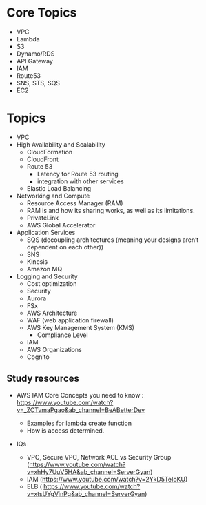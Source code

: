 # Core Topics
 - VPC
 - Lambda
 - S3
 - Dynamo/RDS
 - API Gateway
 - IAM
 - Route53
 - SNS, STS, SQS
 - EC2

# Topics

- VPC
- High Availability and Scalability
  - CloudFormation
  - CloudFront
  - Route 53
    - Latency for Route 53 routing
    - integration with other services
  - Elastic Load Balancing
- Networking and Compute
  - Resource Access Manager (RAM)
  - RAM is and how its sharing works, as well as its limitations.
  - PrivateLink
  - AWS Global Accelerator
- Application Services
  - SQS (decoupling architectures (meaning your designs aren’t dependent on each other))
  - SNS
  - Kinesis
  - Amazon MQ
- Logging and Security
  - Cost optimization
  - Security
  - Aurora
  - FSx
  - AWS Architecture
  - WAF (web application firewall)
  - AWS Key Management System (KMS)
    - Compliance Level
  - IAM
  - AWS Organizations
  - Cognito


## Study resources

- AWS IAM Core Concepts you need to know : https://www.youtube.com/watch?v=_ZCTvmaPgao&ab_channel=BeABetterDev
  - Examples for lambda create function
  - How is access determined.


- IQs
  - VPC, Secure VPC, Network ACL vs Security Group (https://www.youtube.com/watch?v=xhHy7UuV5HA&ab_channel=ServerGyan)
  - IAM  (https://www.youtube.com/watch?v=2YkD5TeIoKU)
  - ELB ( https://www.youtube.com/watch?v=xtsUYgVjnPg&ab_channel=ServerGyan)
